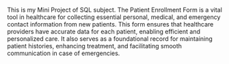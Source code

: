This is my Mini Project of SQL subject. 
The Patient Enrollment Form is a vital tool in healthcare for collecting essential personal, medical, and emergency contact information from new patients. 
This form ensures that healthcare providers have accurate data for each patient, enabling efficient and personalized care. 
It also serves as a foundational record for maintaining patient histories, enhancing treatment, and facilitating smooth communication in case of emergencies.
